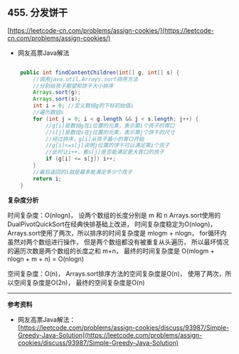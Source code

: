 **455. 分发饼干**  
---

[https://leetcode-cn.com/problems/assign-cookies/](https://leetcode-cn.com/problems/assign-cookies/)  

* 网友高票Java解法  

```java  

    public int findContentChildren(int[] g, int[] s) {
        //调用java.util.Arrays.sort排序方法
        //分别给孩子期望和饼干大小排序
        Arrays.sort(g);
        Arrays.sort(s);
        int i = 0; //定义数组g的下标初始值i
        //遍历数组s
        for (int j = 0; i < g.length && j < s.length; j++) {
            //g[i]是数组g在i位置的元素，表示第i个孩子的胃口
            //s[j]是数组s在j位置的元素，表示第j个饼干的尺寸
            //经过排序，g[i]从孩子最小的胃口开始
            //g[i]<=s[j]说明j位置的饼干可以满足第i个孩子
            //此时让i++，看s[j]是否能满足更大胃口的孩子
            if (g[i] <= s[j]) i++;
        }
        //最后返回的i就是最多能满足多少个孩子
        return i;
    }

```  

**复杂度分析**  

时间复杂度：O(nlogn)，
设两个数组的长度分别是 m 和 n
Arrays.sort使用的DualPivotQuickSort在经典快排基础上改进，
时间复杂度稳定为O(nlogn)，
Arrays.sort使用了两次，所以排序的时间复杂度是
mlogm + nlogn，
for循环内虽然对两个数组进行操作，
但是两个数组都没有被重复从头遍历，
所以最坏情况的遍历次数是两个数组的长度之和
m+n，
最终的时间复杂度是
O(mlogm + nlogn + m + n) = O(nlogn)

空间复杂度：O(n)，
Arrays.sort排序方法的空间复杂度是O(n)，
使用了两次，所以空间复杂度是O(2n)，
最终的空间复杂度是O(n)  

---

**参考资料**  

* 网友高票Java解法：  
[https://leetcode.com/problems/assign-cookies/discuss/93987/Simple-Greedy-Java-Solution](https://leetcode.com/problems/assign-cookies/discuss/93987/Simple-Greedy-Java-Solution)  
